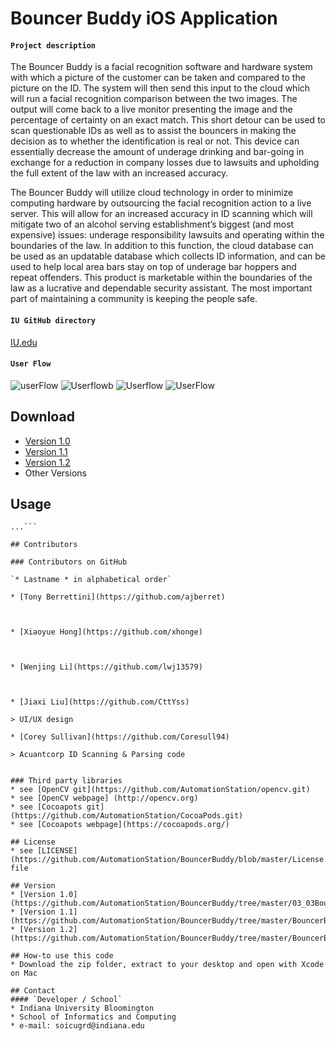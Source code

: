 # Bouncer Buddy  iOS Application
#### `Project description`
The Bouncer Buddy is a facial recognition software and hardware system with which a picture of the customer can be taken and compared to the picture on the ID. The system will then send this input to the cloud which will run a facial recognition comparison between the two images. The output will come back to a live monitor presenting the image and the percentage of certainty on an exact match. This short detour can be used to scan questionable IDs as well as to assist the bouncers in making the decision as to whether the identification is real or not. This device can essentially decrease the amount of underage drinking and bar-going in exchange for a reduction in company losses due to lawsuits and upholding the full extent of the law with an increased accuracy. 

The Bouncer Buddy will utilize cloud technology in order to minimize computing hardware by outsourcing the facial recognition action to a live server. This will allow for an increased accuracy in ID scanning which will mitigate two of an alcohol serving establishment’s biggest (and most expensive) issues: underage responsibility lawsuits and operating within the boundaries of the law. In addition to this function, the cloud database can be used as an updatable database which collects ID information, and can be used to help local area bars stay on top of underage bar hoppers and repeat offenders. This product is marketable within the boundaries of the law as a lucrative and dependable security assistant. The most important part of maintaining a community is keeping the people safe.

#### `IU GitHub directory`
[IU.edu](https://github.iu.edu/AutomationStation)

#### `User Flow`
![userFlow](https://j.gifs.com/lY81K5.gif)
![Userflowb](https://j.gifs.com/xko3qr.gif)
![Userflow](https://j.gifs.com/2kG0xJ.gif)
![UserFlow](https://j.gifs.com/xko36n.gif)

## Download
* [Version 1.0](https://github.com/AutomationStation/BouncerBuddy/archive/master.zip)
* [Version 1.1](https://github.com/AutomationStation/BouncerBuddy/blob/master/BouncerBuddy.version1.1.zip)
* [Version 1.2](https://github.com/AutomationStation/BouncerBuddy/blob/master/BouncerBuddy.version1.2.zip)
* Other Versions

## Usage
```$ git clone https://github.com/AutomationStation/BouncerBuddy.git
...```

## Contributors

### Contributors on GitHub

`* Lastname * in alphabetical order`

* [Tony Berrettini](https://github.com/ajberret)



* [Xiaoyue Hong](https://github.com/xhonge)



* [Wenjing Li](https://github.com/lwj13579)



* [Jiaxi Liu](https://github.com/CttYss)

> UI/UX design
 
* [Corey Sullivan](https://github.com/Coresull94)

> Acuantcorp ID Scanning & Parsing code


### Third party libraries
* see [OpenCV git](https://github.com/AutomationStation/opencv.git)
* see [OpenCV webpage] (http://opencv.org)
* see [Cocoapots git](https://github.com/AutomationStation/CocoaPods.git)
* see [Cocoapots webpage](https://cocoapods.org/)

## License 
* see [LICENSE](https://github.com/AutomationStation/BouncerBuddy/blob/master/License.md) file

## Version  
* [Version 1.0](https://github.com/AutomationStation/BouncerBuddy/tree/master/03_03BouncerBuddy)
* [Version 1.1](https://github.com/AutomationStation/BouncerBuddy/tree/master/BouncerBuddy(version1.1))
* [Version 1.2](https://github.com/AutomationStation/BouncerBuddy/tree/master/BouncerBuddy(version1.2))

## How-to use this code
* Download the zip folder, extract to your desktop and open with Xcode on Mac

## Contact
#### `Developer / School`
* Indiana University Bloomington 
* School of Informatics and Computing
* e-mail: soicugrd@indiana.edu
